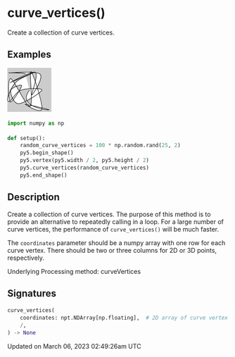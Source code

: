 # curve_vertices()

Create a collection of curve vertices.

## Examples

<div class="example-table">

<div class="example-row"><div class="example-cell-image">

![example picture for curve_vertices()](/images/reference/Sketch_curve_vertices_0.png)

</div><div class="example-cell-code">

```python
import numpy as np

def setup():
    random_curve_vertices = 100 * np.random.rand(25, 2)
    py5.begin_shape()
    py5.vertex(py5.width / 2, py5.height / 2)
    py5.curve_vertices(random_curve_vertices)
    py5.end_shape()
```

</div></div>

</div>

## Description

Create a collection of curve vertices. The purpose of this method is to provide an alternative to repeatedly calling [](sketch_curve_vertex) in a loop. For a large number of curve vertices, the performance of `curve_vertices()` will be much faster.

The `coordinates` parameter should be a numpy array with one row for each curve vertex.  There should be two or three columns for 2D or 3D points, respectively.

Underlying Processing method: curveVertices

## Signatures

```python
curve_vertices(
    coordinates: npt.NDArray[np.floating],  # 2D array of curve vertex coordinates with 2 or 3 columns for 2D or 3D points, respectively
    /,
) -> None
```

Updated on March 06, 2023 02:49:26am UTC
